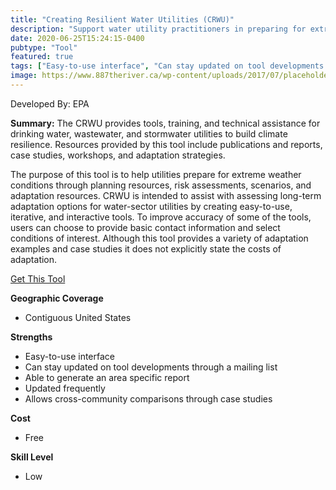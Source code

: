 ```yaml
---
title: "Creating Resilient Water Utilities (CRWU)"
description: "Support water utility practitioners in preparing for extreme weather events"
date: 2020-06-25T15:24:15-0400
pubtype: "Tool"
featured: true
tags: ["Easy-to-use interface", "Can stay updated on tool developments through a mailing list", "Able to generate an area specific report", "Updated frequently", "Allows cross-community comparisons through case studies"]
image: https://www.887theriver.ca/wp-content/uploads/2017/07/placeholder.jpg
---
```

Developed By: EPA

**Summary:** The CRWU provides tools, training, and technical assistance for drinking water, wastewater, and stormwater utilities to build climate resilience. Resources provided by this tool include publications and reports, case studies, workshops, and adaptation strategies. 

The purpose of this tool is to help utilities prepare for extreme weather conditions through planning resources, risk assessments, scenarios, and adaptation resources. CRWU is intended to assist with assessing long-term adaptation options for water-sector utilities by creating easy-to-use, iterative, and interactive tools.  To improve accuracy of some of the tools, users can choose to provide basic contact information and select conditions of interest. Although this tool provides a variety of adaptation examples and case studies it does not explicitly state the costs of adaptation.

<a href="https://www.epa.gov/crwu" target="_blank">Get This Tool</a>

__**Geographic Coverage**__
- Contiguous United States

__**Strengths**__
-  Easy-to-use interface
-  Can stay updated on tool developments through a mailing list
-  Able to generate an area specific report
-  Updated frequently
-  Allows cross-community comparisons through case studies

__**Cost**__
- Free

__**Skill Level**__
- Low
